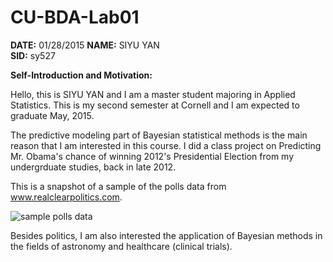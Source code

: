 # CU-BDA-Lab01
**DATE:**  01/28/2015
**NAME:**  SIYU YAN   
**SID:**  sy527

**Self-Introduction and Motivation:**  

Hello, this is SIYU YAN and I am a master student majoring in Applied Statistics. 
This is my second semester at Cornell and I am expected to graduate May, 2015.

The predictive modeling part of Bayesian statistical methods is the main reason that I am interested in this course. 
I did a class project on Predicting Mr. Obama's chance of winning 2012's Presidential Election from my undergrduate studies, 
back in late 2012. 

This is a snapshot of a sample of the polls data from 
www.realclearpolitics.com.

![sample polls data](https://cloud.githubusercontent.com/assets/10671904/5894672/59dfe252-a4d9-11e4-8682-4e147bcb4da8.png)

Besides politics, I am also interested the application of Bayesian methods in the fields of astronomy 
and healthcare (clinical trials).
